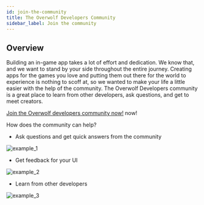 ```yaml
---
id: join-the-community
title: The Overwolf Developers Community
sidebar_label: Join the community
---
```


## Overview

Building an in-game app takes a lot of effort and dedication. We know that, and we want to stand by your side throughout the entire journey. Creating apps for the games you love and putting them out there for the world to experience is nothing to scoff at, so we wanted to make your life a little easier with the help of the community.
The Overwolf Developers community is a great place to learn from other developers, ask questions, and get to meet creators.

[Join the Overwolf developers community now!](https://discord.gg/overwolf-developers?utm_source=Partner+Developers&utm_campaign=424a1b8f2f-EMAIL_CAMPAIGN_2020_07_08_01_21_COPY_01&utm_medium=email&utm_term=0_e07c3e8158-424a1b8f2f-) now!


How does the community can help?
- Ask questions and get quick answers from the community
<img src="https://imgur.com/EhgNkTJ" alt="example_1">

- Get feedback for your UI
 <img src="https://imgur.com/S73t7w8" alt="example_2">

- Learn from other developers
 <img src="https://imgur.com/u7uKWuH" alt="example_3"> 
